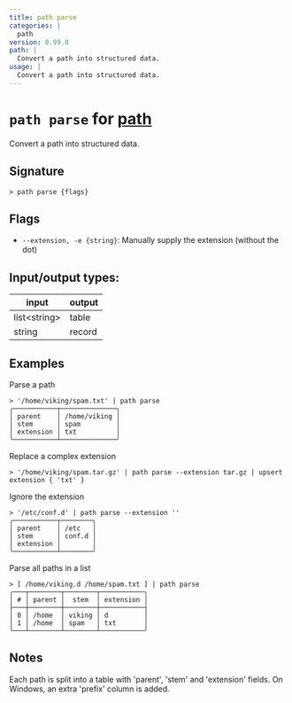 ```yaml
---
title: path parse
categories: |
  path
version: 0.99.0
path: |
  Convert a path into structured data.
usage: |
  Convert a path into structured data.
---
```

<!-- This file is automatically generated. Please edit the command in https://github.com/nushell/nushell instead. -->

# `path parse` for [path](/commands/categories/path.md)

<div class='command-title'>Convert a path into structured data.</div>

## Signature

```> path parse {flags} ```

## Flags

 -  `--extension, -e {string}`: Manually supply the extension (without the dot)


## Input/output types:

| input        | output |
| ------------ | ------ |
| list\<string\> | table  |
| string       | record |
## Examples

Parse a path
```nu
> '/home/viking/spam.txt' | path parse
╭───────────┬──────────────╮
│ parent    │ /home/viking │
│ stem      │ spam         │
│ extension │ txt          │
╰───────────┴──────────────╯
```

Replace a complex extension
```nu
> '/home/viking/spam.tar.gz' | path parse --extension tar.gz | upsert extension { 'txt' }

```

Ignore the extension
```nu
> '/etc/conf.d' | path parse --extension ''
╭───────────┬────────╮
│ parent    │ /etc   │
│ stem      │ conf.d │
│ extension │        │
╰───────────┴────────╯
```

Parse all paths in a list
```nu
> [ /home/viking.d /home/spam.txt ] | path parse
╭───┬────────┬────────┬───────────╮
│ # │ parent │  stem  │ extension │
├───┼────────┼────────┼───────────┤
│ 0 │ /home  │ viking │ d         │
│ 1 │ /home  │ spam   │ txt       │
╰───┴────────┴────────┴───────────╯

```

## Notes
Each path is split into a table with 'parent', 'stem' and 'extension' fields.
On Windows, an extra 'prefix' column is added.